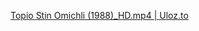 [Topio Stin Omichli (1988)_HD.mp4 | Uloz.to](https://ulozto.net/file/90QausekunyH/topio-stin-omichli-1988-hd-mp4)